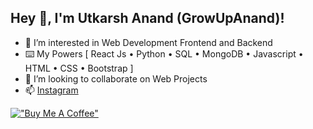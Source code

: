 ## Hey 👋, I'm Utkarsh Anand (GrowUpAnand)!
- 👀 I’m interested in Web Development Frontend and Backend
- ⌨️ My Powers [ React Js • Python • SQL • MongoDB • Javascript • HTML • CSS • Bootstrap ]
- 💞️ I’m looking to collaborate on Web Projects
- 📫 [Instagram](https://www.instagram.com/growupanand)

[!["Buy Me A Coffee"](https://www.buymeacoffee.com/assets/img/custom_images/yellow_img.png)](https://www.buymeacoffee.com/growupanand)
